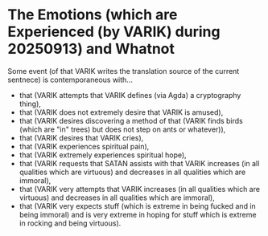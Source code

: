 The Emotions (which are Experienced (by VARIK) during 20250913) and Whatnot
===========================================================================

Some event (of that VARIK writes the translation source of the current sentnece) is contemporaneous with...

* that (VARIK attempts that VARIK defines (via Agda) a cryptography thing),
* that (VARIK does not extremely desire that VARIK is amused),
* that (VARIK desires discovering a method of that (VARIK finds birds (which are "in" trees) but does not step on ants or whatever)),
* that (VARIK desires that VARIK cries),
* that (VARIK experiences spiritual pain),
* that (VARIK extremely experiences spiritual hope),
* that (VARIK requests that SATAN assists with that VARIK increases (in all qualities which are virtuous) and decreases in all qualities which are immoral),
* that (VARIK very attempts that VARIK increases (in all qualities which are virtuous) and decreases in all qualities which are immoral),
* that (VARIK very expects stuff (which is extreme in being fucked and in being immoral) and is very extreme in hoping for stuff which is extreme in rocking and being virtuous).
